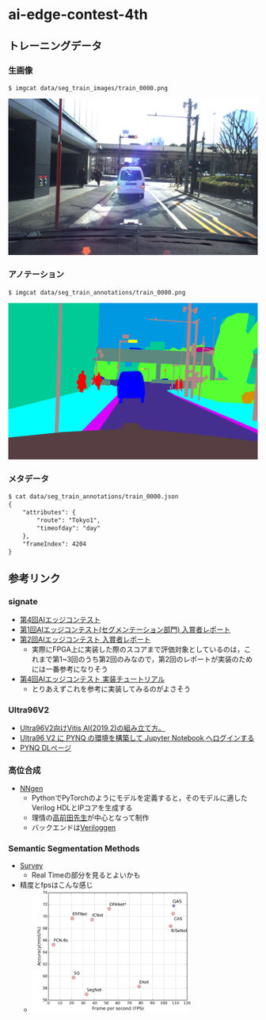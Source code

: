# ai-edge-contest-4th
## トレーニングデータ
### 生画像
```
$ imgcat data/seg_train_images/train_0000.png
```
<img src="/pics/seg_train_images/train_0000.jpg">

### アノテーション
```
$ imgcat data/seg_train_annotations/train_0000.png
```
 <img src="/pics/seg_train_annotations/train_0000.png">

### メタデータ
```
$ cat data/seg_train_annotations/train_0000.json
{
    "attributes": {
        "route": "Tokyo1",
        "timeofday": "day"
    },
    "frameIndex": 4204
}
```

## 参考リンク
### signate
* [第4回AIエッジコンテスト](https://signate.jp/competitions/285)
* [第1回AIエッジコンテスト(セグメンテーション部門) 入賞者レポート](https://signate.jp/competitions/143/discussions/ai1-3)
* [第2回AIエッジコンテスト 入賞者レポート](https://signate.jp/competitions/191/summary)
  * 実際にFPGA上に実装した際のスコアまで評価対象としているのは，これまで第1~3回のうち第2回のみなので，第2回のレポートが実装のためには一番参考になりそう
* [第4回AIエッジコンテスト 実装チュートリアル](https://signate.jp/competitions/285#Tutorial)
  * とりあえずこれを参考に実装してみるのがよさそう

### Ultra96V2  
* [Ultra96V2向けVitis AI(2019.2)の組み立て方。](https://qiita.com/basaro_k/items/e71a7fcb1125cf8df7d2)
* [Ultra96 V2 に PYNQ の環境を構築して Jupyter Notebook へログインする](https://qiita.com/osamasao/items/cf0da1e53e633d4d8348)
* [PYNQ DLページ](http://www.pynq.io/board.html)

### 高位合成
* [NNgen](https://github.com/NNgen/nngen)
  * PythonでPyTorchのようにモデルを定義すると，そのモデルに適したVerilog HDLとIPコアを生成する
  * 理情の[高前田先生](https://sites.google.com/site/shinyaty/home-japanese)が中心となって制作
  * バックエンドは[Veriloggen](https://github.com/PyHDI/veriloggen)

### Semantic Segmentation Methods
* [Survey](https://www.sciencedirect.com/science/article/pii/S1568494618302813)
  * Real Timeの部分を見るとよいかも
* 精度とfpsはこんな感じ
  * <img src="/pics/fps-acc.png" width="320px">
